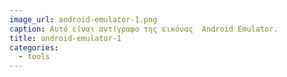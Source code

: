 ```yaml
---
image_url: android-emulator-1.png
caption: Αυτό είναι αντίγραφο της εικόνας  Android Emulator.
title: android-emulator-1
categories:
  - tools
---
```

